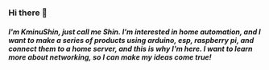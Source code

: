 ### Hi there 👋
##### I'm KminuShin, just call me Shin. I'm interested in home automation, and I want to make a series of products using arduino, esp, raspberry pi, and connect them to a home server, and this is why I'm here. I want to learn more about networking, so I can make my ideas come true!
<!--
**KminuShin/KminuShin** is a ✨ _special_ ✨ repository because its `README.md` (this file) appears on your GitHub profile.

Here are some ideas to get you started:

- 🔭 I’m currently working on ...
- 🌱 I’m currently learning ...
- 👯 I’m looking to collaborate on ...
- 🤔 I’m looking for help with ...
- 💬 Ask me about ...
- 📫 How to reach me: walk
- 😄 Pronouns: ...
- ⚡ Fun fact: ...
-->
